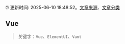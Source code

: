 :alarm_clock: 更新时间: 2025-06-10 18:48:52。[文章来源](/README.md)、[文章分类](/TAGS.md)

## Vue


> 关键字：`Vue`、`ElementUI`、`Vant`




